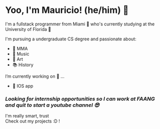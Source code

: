 # Yoo, I'm Mauricio! (he/him) 👋

I'm a fullstack programmer from Miami 🌴 who's currently studying at the University of Florida 🐊 <br>

I'm pursuing a undergraduate CS degree and passionate about:

- 🥋 MMA
- 🎹 Music
- 🎨 Art
- 📚 History

I’m currently working on 🔭 ...
- 🍎 IOS app

### <b> ***Looking for internship opportunities so I can work at FAANG and quit to start a youtube channel 😎*** </b>
I'm really smart, trust <br> 
Check out my projects :D !


<!--
**JJX30/JJX30** is a ✨ _special_ ✨ repository because its `README.md` (this file) appears on your GitHub profile.

Here are some ideas to get you started:

- 🔭 I’m currently working on ...
- 🌱 I’m currently learning ...
- 👯 I’m looking to collaborate on ...
- 🤔 I’m looking for help with ...
- 💬 Ask me about ...
- 📫 How to reach me: ...
- 😄 Pronouns: ...
- ⚡ Fun fact: ...
-->
